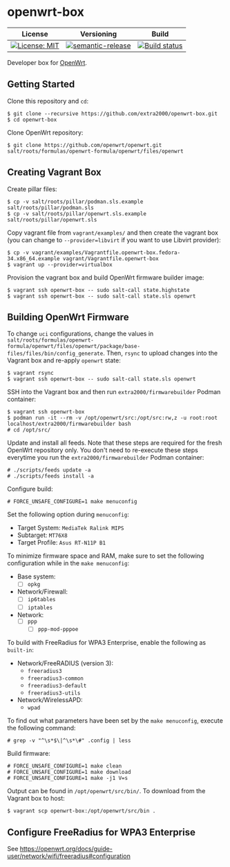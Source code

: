 # openwrt-box

| License | Versioning | Build |
| ------- | ---------- | ----- |
| [![License: MIT](https://img.shields.io/badge/License-MIT-yellow.svg)](https://opensource.org/licenses/MIT) | [![semantic-release](https://img.shields.io/badge/%20%20%F0%9F%93%A6%F0%9F%9A%80-semantic--release-e10079.svg)](https://github.com/semantic-release/semantic-release) | [![Build status](https://ci.appveyor.com/api/projects/status/m5d4el3isqh5enkn/branch/master?svg=true)](https://ci.appveyor.com/project/nikAizuddin/openwrt-box/branch/master) |

Developer box for [OpenWrt](https://github.com/openwrt/openwrt).


## Getting Started

Clone this repository and `cd`:
```
$ git clone --recursive https://github.com/extra2000/openwrt-box.git
$ cd openwrt-box
```

Clone OpenWrt repository:
```
$ git clone https://github.com/openwrt/openwrt.git salt/roots/formulas/openwrt-formula/openwrt/files/openwrt
```


## Creating Vagrant Box

Create pillar files:
```
$ cp -v salt/roots/pillar/podman.sls.example salt/roots/pillar/podman.sls
$ cp -v salt/roots/pillar/openwrt.sls.example salt/roots/pillar/openwrt.sls
```

Copy vagrant file from `vagrant/examples/` and then create the vagrant box (you can change to `--provider=libvirt` if you want to use Libvirt provider):
```
$ cp -v vagrant/examples/Vagrantfile.openwrt-box.fedora-34.x86_64.example vagrant/Vagrantfile.openwrt-box
$ vagrant up --provider=virtualbox
```

Provision the vagrant box and build OpenWrt firmware builder image:
```
$ vagrant ssh openwrt-box -- sudo salt-call state.highstate
$ vagrant ssh openwrt-box -- sudo salt-call state.sls openwrt
```


## Building OpenWrt Firmware

To change `uci` configurations, change the values in `salt/roots/formulas/openwrt-formula/openwrt/files/openwrt/package/base-files/files/bin/config_generate`. Then, `rsync` to upload changes into the Vagrant box and re-apply `openwrt` state:
```
$ vagrant rsync
$ vagrant ssh openwrt-box -- sudo salt-call state.sls openwrt
```

SSH into the Vagrant box and then run `extra2000/firmwarebuilder` Podman container:
```
$ vagrant ssh openwrt-box
$ podman run -it --rm -v /opt/openwrt/src:/opt/src:rw,z -u root:root localhost/extra2000/firmwarebuilder bash
# cd /opt/src/
```

Update and install all feeds. Note that these steps are required for the fresh OpenWrt repository only. You don't need to re-execute these steps everytime you run the `extra2000/firmwarebuilder` Podman container:
```
# ./scripts/feeds update -a
# ./scripts/feeds install -a
```

Configure build:
```
# FORCE_UNSAFE_CONFIGURE=1 make menuconfig
```

Set the following option during `menuconfig`:
* Target System: `MediaTek Ralink MIPS`
* Subtarget: `MT76X8`
* Target Profile: `Asus RT-N11P B1`

To minimize firmware space and RAM, make sure to set the following configuration while in the `make menuconfig`:
* Base system:
    * [ ] `opkg`
* Network/Firewall:
    * [ ] `ip6tables`
    * [ ] `iptables`
* Network:
    * [ ] `ppp`
        * [ ] `ppp-mod-pppoe`

To build with FreeRadius for WPA3 Enterprise, enable the following as `built-in`:
* Network/FreeRADIUS (version 3):
    * `freeradius3`
    * `freeradius3-common`
    * `freeradius3-default`
    * `freeradius3-utils`
* Network/WirelessAPD:
    * `wpad`

To find out what parameters have been set by the `make menuconfig`, execute the following command:
```
# grep -v "^\s*$\|^\s*\#" .config | less
```

Build firmware:
```
# FORCE_UNSAFE_CONFIGURE=1 make clean
# FORCE_UNSAFE_CONFIGURE=1 make download
# FORCE_UNSAFE_CONFIGURE=1 make -j1 V=s
```

Output can be found in `/opt/openwrt/src/bin/`. To download from the Vagrant box to host:
```
$ vagrant scp openwrt-box:/opt/openwrt/src/bin .
```


## Configure FreeRadius for WPA3 Enterprise

See https://openwrt.org/docs/guide-user/network/wifi/freeradius#configuration
